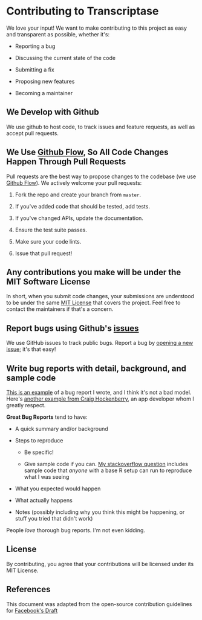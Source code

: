 # Contributing to Transcriptase

We love your input! We want to make contributing to this project as easy and transparent as possible, whether it's:

- Reporting a bug

- Discussing the current state of the code

- Submitting a fix

- Proposing new features

- Becoming a maintainer

## We Develop with Github

We use github to host code, to track issues and feature requests, as well as accept pull requests.

## We Use [Github Flow](https://guides.github.com/introduction/flow/index.html), So All Code Changes Happen Through Pull Requests

Pull requests are the best way to propose changes to the codebase (we use [Github Flow](https://guides.github.com/introduction/flow/index.html)). We actively welcome your pull requests:

1. Fork the repo and create your branch from `master`.

2. If you've added code that should be tested, add tests.

3. If you've changed APIs, update the documentation.

4. Ensure the test suite passes.

5. Make sure your code lints.

6. Issue that pull request!

## Any contributions you make will be under the MIT Software License

In short, when you submit code changes, your submissions are understood to be under the same [MIT License](http://choosealicense.com/licenses/mit/) that covers the project. Feel free to contact the maintainers if that's a concern.

## Report bugs using Github's [issues](https://github.com/briandk/transcriptase-atom/issues)

We use GitHub issues to track public bugs. Report a bug by [opening a new issue](); it's that easy!

## Write bug reports with detail, background, and sample code

[This is an example](http://stackoverflow.com/q/12488905/180626) of a bug report I wrote, and I think it's not a bad model. Here's [another example from Craig Hockenberry](http://www.openradar.me/11905408), an app developer whom I greatly respect.

**Great Bug Reports** tend to have:

- A quick summary and/or background

- Steps to reproduce

  - Be specific!

  - Give sample code if you can. [My stackoverflow question](http://stackoverflow.com/q/12488905/180626) includes sample code that *anyone* with a base R setup can run to reproduce what I was seeing

- What you expected would happen

- What actually happens

- Notes (possibly including why you think this might be happening, or stuff you tried that didn't work)

People *love* thorough bug reports. I'm not even kidding.



## License

By contributing, you agree that your contributions will be licensed under its MIT License.

## References

This document was adapted from the open-source contribution guidelines for [Facebook's Draft](https://github.com/facebook/draft-js/blob/a9316a723f9e918afde44dea68b5f9f39b7d9b00/CONTRIBUTING.md)
